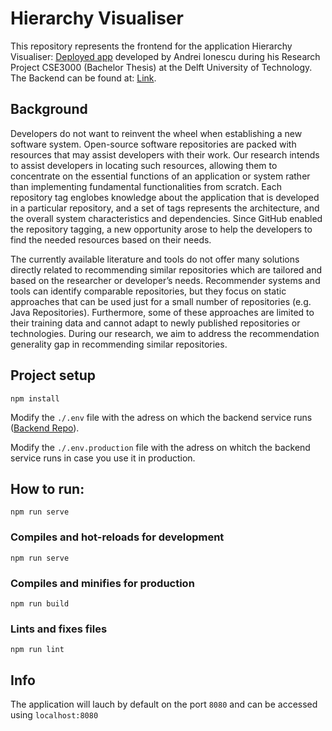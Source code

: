 # Hierarchy Visualiser
This repository represents the frontend for the application Hierarchy Visualiser: [Deployed app](https://hierarchy-visualiser.herokuapp.com/) developed by Andrei Ionescu during his Research Project CSE3000 (Bachelor Thesis) at the Delft University of Technology. The Backend can be found at: [Link](https://github.com/andrei5090/SimilarRepoBackend).

## Background
Developers do not want to reinvent the wheel when establishing a new software system. Open-source software
repositories are packed with resources that may assist developers with their work. Our research intends to
assist developers in locating such resources, allowing them to concentrate on the essential functions of an
application or system rather than implementing fundamental functionalities from scratch.
Each repository tag englobes knowledge about the application that is developed in a particular repository,
and a set of tags represents the architecture, and the overall system characteristics and dependencies.
Since GitHub enabled the repository tagging, a new opportunity arose to help the developers to find the
needed resources based on their needs.

The currently available literature and tools do not offer many solutions directly related to recommending
similar repositories which are tailored and based on the researcher or developer’s needs. Recommender
systems and tools can identify comparable repositories, but they focus on static approaches that can be
used just for a small number of repositories (e.g. Java Repositories). Furthermore, some of these approaches
are limited to their training data and cannot adapt to newly published repositories or technologies.
During our research, we aim to address the recommendation generality gap in recommending similar
repositories. 

## Project setup
```
npm install
```
Modify the `./.env` file with the adress on which the backend service runs ([Backend Repo](https://github.com/andrei5090/SimilarRepoBackend)).

Modify the `./.env.production` file with the adress on whitch the backend service runs in case you use it in production.

## How to run:
```
npm run serve
```

### Compiles and hot-reloads for development
```
npm run serve
```

### Compiles and minifies for production
```
npm run build
```

### Lints and fixes files
```
npm run lint
```

## Info
The application will lauch by default on the port `8080` and can be accessed using `localhost:8080`
